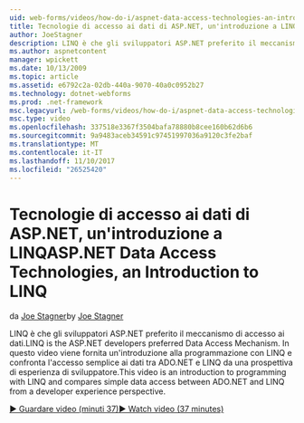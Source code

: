```yaml
---
uid: web-forms/videos/how-do-i/aspnet-data-access-technologies-an-introduction-to-linq
title: Tecnologie di accesso ai dati di ASP.NET, un'introduzione a LINQ | Documenti Microsoft
author: JoeStagner
description: LINQ è che gli sviluppatori ASP.NET preferito il meccanismo di accesso ai dati. In questo video viene fornita un'introduzione alla programmazione con LINQ e confronta i dati semplice accesso betwee...
ms.author: aspnetcontent
manager: wpickett
ms.date: 10/13/2009
ms.topic: article
ms.assetid: e6792c2a-02db-440a-9070-40a0c0952b27
ms.technology: dotnet-webforms
ms.prod: .net-framework
msc.legacyurl: /web-forms/videos/how-do-i/aspnet-data-access-technologies-an-introduction-to-linq
msc.type: video
ms.openlocfilehash: 337518e3367f3504bafa78880b8cee160b62d6b6
ms.sourcegitcommit: 9a9483aceb34591c97451997036a9120c3fe2baf
ms.translationtype: MT
ms.contentlocale: it-IT
ms.lasthandoff: 11/10/2017
ms.locfileid: "26525420"
---
```

<a name="aspnet-data-access-technologies-an-introduction-to-linq"></a><span data-ttu-id="fff7c-104">Tecnologie di accesso ai dati di ASP.NET, un'introduzione a LINQ</span><span class="sxs-lookup"><span data-stu-id="fff7c-104">ASP.NET Data Access Technologies, an Introduction to LINQ</span></span>
====================
<span data-ttu-id="fff7c-105">da [Joe Stagner](https://github.com/JoeStagner)</span><span class="sxs-lookup"><span data-stu-id="fff7c-105">by [Joe Stagner](https://github.com/JoeStagner)</span></span>

<span data-ttu-id="fff7c-106">LINQ è che gli sviluppatori ASP.NET preferito il meccanismo di accesso ai dati.</span><span class="sxs-lookup"><span data-stu-id="fff7c-106">LINQ is the ASP.NET developers preferred Data Access Mechanism.</span></span> <span data-ttu-id="fff7c-107">In questo video viene fornita un'introduzione alla programmazione con LINQ e confronta l'accesso semplice ai dati tra ADO.NET e LINQ da una prospettiva di esperienza di sviluppatore.</span><span class="sxs-lookup"><span data-stu-id="fff7c-107">This video is an introduction to programming with LINQ and compares simple data access between ADO.NET and LINQ from a developer experience perspective.</span></span>

[<span data-ttu-id="fff7c-108">&#9654; Guardare video (minuti 37)</span><span class="sxs-lookup"><span data-stu-id="fff7c-108">&#9654; Watch video (37 minutes)</span></span>](https://channel9.msdn.com/Blogs/ASP-NET-Site-Videos/aspnet-data-access-technologies-an-introduction-to-linq)
